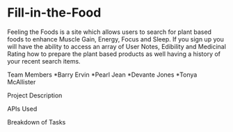 # Fill-in-the-Food
Feeling the Foods is a site which allows users to search for plant based foods to enhance  Muscle Gain, Energy, Focus and Sleep. If you sign up you will have the ability to access an array of User Notes, Edibility and Medicinal Rating how to prepare the plant based products as well having a history of your recent search items.


Team Members
*Barry Ervin
*Pearl Jean
*Devante Jones
*Tonya McAllister

Project Description


APIs Used


Breakdown of Tasks
